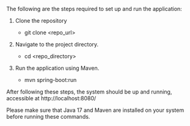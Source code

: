 The following are the steps required to set up and run the application:

1. Clone the repository
   - git clone <repo_url>

2. Navigate to the project directory.
   - cd <repo_directory>
   
3. Run the application using Maven. 
   - mvn spring-boot:run

After following these steps, the system should be up and running, accessible at http://localhost:8080/

Please make sure that Java 17 and Maven are installed on your system before running these commands.

